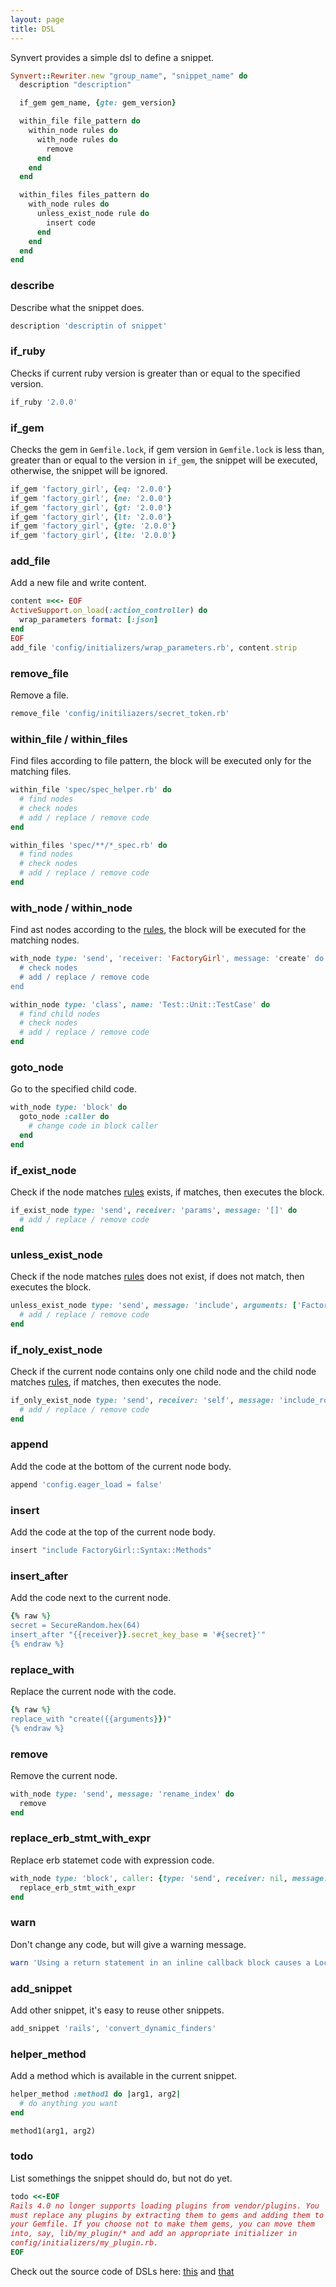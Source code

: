 ```yaml
---
layout: page
title: DSL
---
```


Synvert provides a simple dsl to define a snippet.

```ruby
Synvert::Rewriter.new "group_name", "snippet_name" do
  description "description"

  if_gem gem_name, {gte: gem_version}

  within_file file_pattern do
    within_node rules do
      with_node rules do
        remove
      end
    end
  end

  within_files files_pattern do
    with_node rules do
      unless_exist_node rule do
        insert code
      end
    end
  end
end
```

### describe

Describe what the snippet does.

```ruby
description 'descriptin of snippet'
```

### if\_ruby

Checks if current ruby version is greater than or equal to the
specified version.

```ruby
if_ruby '2.0.0'
```

### if\_gem

Checks the gem in `Gemfile.lock`, if gem version in `Gemfile.lock`
is less than, greater than or equal to the version in `if_gem`,
the snippet will be executed, otherwise, the snippet will be ignored.

```ruby
if_gem 'factory_girl', {eq: '2.0.0'}
if_gem 'factory_girl', {ne: '2.0.0'}
if_gem 'factory_girl', {gt: '2.0.0'}
if_gem 'factory_girl', {lt: '2.0.0'}
if_gem 'factory_girl', {gte: '2.0.0'}
if_gem 'factory_girl', {lte: '2.0.0'}
```

### add\_file

Add a new file and write content.

```ruby
content =<<- EOF
ActiveSupport.on_load(:action_controller) do
  wrap_parameters format: [:json]
end
EOF
add_file 'config/initializers/wrap_parameters.rb', content.strip
```

### remove\_file

Remove a file.

```ruby
remove_file 'config/initiliazers/secret_token.rb'
```

### within\_file / within\_files

Find files according to file pattern, the block will be executed
only for the matching files.

```ruby
within_file 'spec/spec_helper.rb' do
  # find nodes
  # check nodes
  # add / replace / remove code
end
```

```ruby
within_files 'spec/**/*_spec.rb' do
  # find nodes
  # check nodes
  # add / replace / remove code
end
```

### with\_node / within\_node

Find ast nodes according to the [rules][1], the block will be executed
for the matching nodes.

```ruby
with_node type: 'send', 'receiver: 'FactoryGirl', message: 'create' do
  # check nodes
  # add / replace / remove code
end
```

```ruby
within_node type: 'class', name: 'Test::Unit::TestCase' do
  # find child nodes
  # check nodes
  # add / replace / remove code
end
```

### goto\_node

Go to the specified child code.

```ruby
with_node type: 'block' do
  goto_node :caller do
    # change code in block caller
  end
end
```

### if\_exist\_node

Check if the node matches [rules][1] exists, if matches, then executes
the block.

```ruby
if_exist_node type: 'send', receiver: 'params', message: '[]' do
  # add / replace / remove code
end
```

### unless\_exist\_node

Check if the node matches [rules][1] does not exist, if does not match,
then executes the block.

```ruby
unless_exist_node type: 'send', message: 'include', arguments: ['FactoryGirl::Syntax::Methods'] do
  # add / replace / remove code
end
```

### if\_noly\_exist\_node

Check if the current node contains only one child node and the child
node matches [rules][1], if matches, then executes the node.

```ruby
if_only_exist_node type: 'send', receiver: 'self', message: 'include_root_in_json=', arguments: [false] do
  # add / replace / remove code
end
```

### append

Add the code at the bottom of the current node body.

```ruby
append 'config.eager_load = false'
```

### insert

Add the code at the top of the current node body.

```ruby
insert "include FactoryGirl::Syntax::Methods"
```

### insert\_after

Add the code next to the current node.

```ruby
{% raw %}
secret = SecureRandom.hex(64)
insert_after "{{receiver}}.secret_key_base = '#{secret}'"
{% endraw %}
```

### replace\_with

Replace the current node with the code.

```ruby
{% raw %}
replace_with "create({{arguments}})"
{% endraw %}
```

### remove

Remove the current node.

```ruby
with_node type: 'send', message: 'rename_index' do
  remove
end
```

### replace\_erb\_stmt\_with\_expr

Replace erb statemet code with expression code.

```ruby
with_node type: 'block', caller: {type: 'send', receiver: nil, message: 'form_for'} do
  replace_erb_stmt_with_expr
end
```

### warn

Don't change any code, but will give a warning message.

```ruby
warn 'Using a return statement in an inline callback block causes a LocalJumpError to be raised when the callback is executed.'
```

### add\_snippet

Add other snippet, it's easy to reuse other snippets.

```ruby
add_snippet 'rails', 'convert_dynamic_finders'
```

### helper\_method

Add a method which is available in the current snippet.

```ruby
helper_method :method1 do |arg1, arg2|
  # do anything you want
end

method1(arg1, arg2)
```

### todo

List somethings the snippet should do, but not do yet.

```ruby
todo <<-EOF
Rails 4.0 no longer supports loading plugins from vendor/plugins. You
must replace any plugins by extracting them to gems and adding them to
your Gemfile. If you choose not to make them gems, you can move them
into, say, lib/my_plugin/* and add an appropriate initializer in
config/initializers/my_plugin.rb.
EOF
```

Check out the source code of DSLs here: [this][2] and [that][3]

[1]: /rules/
[2]: https://github.com/xinminlabs/synvert-core/blob/master/lib/synvert/core/rewriter.rb
[3]: https://github.com/xinminlabs/synvert-core/blob/master/lib/synvert/core/rewriter/instance.rb
